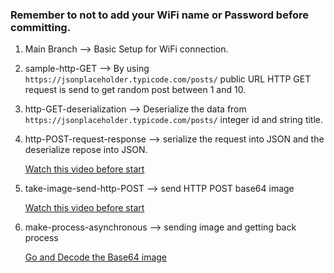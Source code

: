 ### Remember to not to add your WiFi name or Password before committing.

1. Main Branch --> Basic Setup for WiFi connection.

2. sample-http-GET --> By using `https://jsonplaceholder.typicode.com/posts/` public URL HTTP GET request is send to get random post between 1 and 10.

3. http-GET-deserialization --> Deserialize the data from `https://jsonplaceholder.typicode.com/posts/` integer id and string title.

4. http-POST-request-response --> serialize the request into JSON and the deserialize repose into JSON.

    [Watch this video before start](https://youtu.be/dblfMlRa6qI?si=67M8xsb1UXYhFG5M)

5. take-image-send-http-POST --> send HTTP POST base64 image

    [Watch this video before start](https://youtu.be/z67mfL63e2M?si=etlI8A6lW7rNlzY0)

6. make-process-asynchronous --> sending image and getting back process

    [Go and Decode the Base64 image](https://base64.guru/converter/decode/image)
